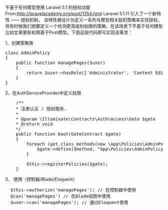  不基于任何模型使用 Laravel 5.1 的授权功能
  From:<http://laravelacademy.org/post/1354.html>
     Laravel 5.1.11 引入了一个新特性 —— 授权机制，
该特性被设计为定义一系列与模型相关联的策略来实现授权。
但有时候我们想要定义一个检测更高级别权限的策略，在该场景下不基于任何模型
比如文章更新权限基于Post模型。下面这段代码即可实现该需求：

1、创建策略类
<pre>
class AdminPolicy
{
    public function managePages($user)
    {
        return $user->hasRole(['Administrator', 'Content Editor']);
    }
}
</pre>
2、在AuthServiceProvider中定义权限
<pre>
    /**
    * 注册认证 / 授权服务.
    *
    * @param \Illuminate\Contracts\Auth\Access\Gate $gate
    * @return void
    */
    public function boot(GateContract $gate)
    {
        foreach (get_class_methods(new \App\Policies\AdminPolicy) as $method) {
            $gate->define($method, "App\Policies\AdminPolicy@{$method}");
        }
    
        $this->registerPolicies($gate);
    }
</pre>
3、 使用（控制器/Blade/Eloquent）
<pre>
  $this->authorize('managePages'); // 在控制器中使用
  @can('managePages') // 在Blade视图中使用
  $user->can('managePages'); // 通过Eloquent使用
</pre>